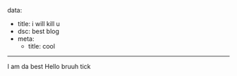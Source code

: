 data:
  - title: i will kill u
  - dsc: best blog
  - meta:
    - title: cool
---


I am da best
Hello
bruuh
tick
